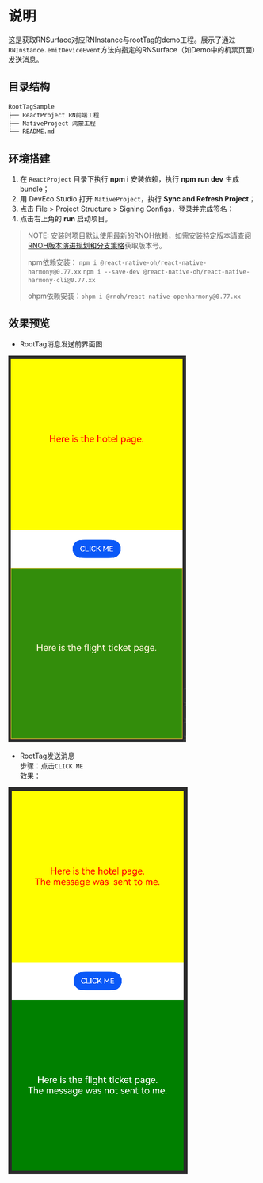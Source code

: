 # 说明

这是获取RNSurface对应RNInstance与rootTag的demo工程。展示了通过`RNInstance.emitDeviceEvent`方法向指定的RNSurface（如Demo中的机票页面）发送消息。

## 目录结构

```md
RootTagSample
├── ReactProject RN前端工程
├── NativeProject 鸿蒙工程
└── README.md
```

## 环境搭建

1. 在 `ReactProject` 目录下执行 **npm i** 安装依赖，执行 **npm run dev** 生成 bundle；
2. 用 DevEco Studio 打开 `NativeProject`，执行 **Sync and Refresh Project**；
3. 点击 File > Project Structure > Signing Configs，登录并完成签名；
4. 点击右上角的 **run** 启动项目。

> NOTE: 安装时项目默认使用最新的RNOH依赖，如需安装特定版本请查阅[RNOH版本演进规划和分支策略](https://gitcode.com/openharmony-sig/ohos_react_native/wiki/RNOH版本演进规划和分支策略.md)获取版本号。
> 
> npm依赖安装： `npm i @react-native-oh/react-native-harmony@0.77.xx` `npm i --save-dev @react-native-oh/react-native-harmony-cli@0.77.xx`
> 
> ohpm依赖安装：`ohpm i @rnoh/react-native-openharmony@0.77.xx`

## 效果预览

- RootTag消息发送前界面图

![RootTag运行界面图](../../zh-cn/figures/RootTag消息发送前.png)

- RootTag发送消息  
步骤：点击`CLICK ME`  
效果：  

![RootTag运行界面图](../../zh-cn/figures/RootTag消息发送后.png)
